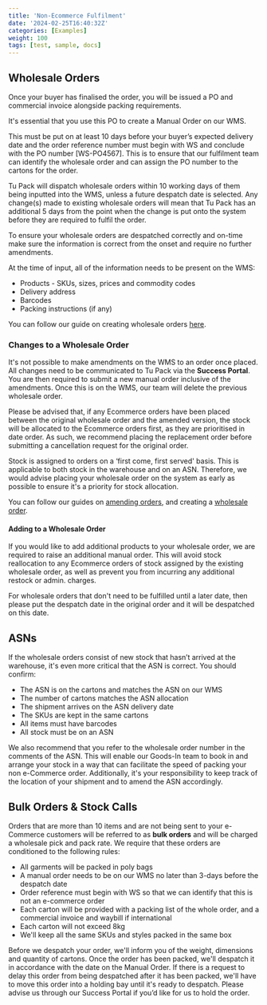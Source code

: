 ```yaml
---
title: 'Non-Ecommerce Fulfilment'
date: '2024-02-25T16:40:32Z'
categories: [Examples]
weight: 100
tags: [test, sample, docs]
---
```


## Wholesale Orders

Once your buyer has finalised the order, you will be issued a PO and commercial invoice
alongside packing requirements. 

It's essential that you use this PO to create a Manual Order on
our WMS. 

This must be put on at least 10 days before your buyer’s expected delivery date and
the order reference number must begin with WS and conclude with the PO number [WS-PO4567]. This is to ensure that our fulfilment team can identify the wholesale order and can assign the PO number to the cartons for the order.

Tu Pack will dispatch wholesale orders within 10 working days of them being inputted into the
WMS, unless a future despatch date is selected. Any change(s) made to existing wholesale orders will mean that Tu Pack has
an additional 5 days from the point when the change is put onto the system before they are
required to fulfil the order.

To ensure your wholesale orders are despatched correctly and on-time make sure the information is correct from the onset and require no further amendments.

At the time of input, all of the information needs to be present on the WMS:

- Products - SKUs, sizes, prices and commodity codes
- Delivery address
- Barcodes
- Packing instructions (if any)

You can follow our guide on creating wholesale orders [here](../orders/wholesale-orders).

### Changes to a Wholesale Order
It's not possible to make amendments on the WMS to an order once placed. All changes need to
be communicated to Tu Pack via the **Success Portal**. You are then required to submit a new
manual order inclusive of the amendments. Once this is on the WMS, our team will delete the
previous wholesale order.

Please be advised that, if any Ecommerce orders have been placed between the original
wholesale order and the amended version, the stock will be allocated to the Ecommerce orders
first, as they are prioritised in date order. As such, we recommend placing the replacement order
before submitting a cancellation request for the original order.

Stock is assigned to orders on a ‘first come, first served' basis. This is applicable to both stock in
the warehouse and on an ASN. Therefore, we would advise placing your wholesale order on the
system as early as possible to ensure it's a priority for stock allocation. 

You can follow our guides on [amending orders](../orders/amend-order), and creating a [wholesale order](../orders/wholesale-orders).

#### Adding to a Wholesale Order
If you would like to add additional products to your wholesale order, we are required to raise an
additional manual order. This will avoid stock reallocation to any Ecommerce orders of stock
assigned by the existing wholesale order, as well as prevent you from incurring any additional
restock or admin. charges.

For wholesale orders that don't need to be fulfilled until a later date, then please put the despatch
date in the original order and it will be despatched on this date.

## ASNs
If the wholesale orders consist of new stock that hasn’t arrived at the warehouse, it's even
more critical that the ASN is correct. You should confirm:

- The ASN is on the cartons and matches the ASN on our WMS
- The number of cartons matches the ASN allocation
- The shipment arrives on the ASN delivery date
- The SKUs are kept in the same cartons
- All items must have barcodes
- All stock must be on an ASN

We also recommend that you refer to the wholesale order number in the comments of the ASN.
This will enable our Goods-In team to book in and arrange your stock in a way that can facilitate
the speed of packing your non e-Commerce order. Additionally, it's your responsibility to keep
track of the location of your shipment and to amend the ASN accordingly.

## Bulk Orders & Stock Calls
Orders that are more than 10 items and are not being sent to your e-Commerce customers will
be referred to as **bulk orders** and will be charged a wholesale pick and pack rate. We require
that these orders are conditioned to the following rules:

- All garments will be packed in poly bags
- A manual order needs to be on our WMS no later than 3-days before the despatch date
- Order reference must begin with WS so that we can identify that this is not an e-commerce order
- Each carton will be provided with a packing list of the whole order, and a commercial invoice and waybill if international
- Each carton will not exceed 8kg
- We'll keep all the same SKUs and styles packed in the same box

Before we despatch your order, we'll inform you of the weight, dimensions and quantity of
cartons. Once the order has been packed, we'll despatch it in accordance with the date on the
Manual Order. If there is a request to delay this order from being despatched after it has been
packed, we'll have to move this order into a holding bay until it's ready to despatch. Please
advise us through our Success Portal if you’d like for us to hold the order.
